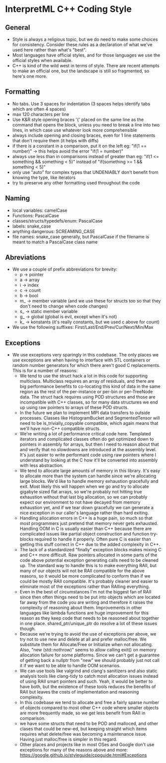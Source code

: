 # InterpretML C++ Coding Style

## General

- Style is always a religious topic, but we do need to make some choices for consistency. Consider these rules
  as a declaration of what we've used here rather than what's "best".
- Most languages have official styles, and for those languages we use the official styles when available.
- C++ is kind of the wild west in terms of style. There are recent attempts to make an official one, but the 
  landscape is still so fragmented, so here's one more.

## Formatting

- No tabs. Use 3 spaces for indentation (3 spaces helps identify tabs which are often 4 spaces)
- max 120 characters per line
- Use K&R style opening braces '{' placed on the same line as the command that opens the block, unless you need to 
  break a line into two lines, in which case use whatever look more comprehensible
- always include opening and closing braces, even for 1 line statements that don't require them (it helps with diffs)
- if there is a constant in a comparison, put it on the left 
  eg: "if(1 == number)" -> this helps avoid the error "if(1 = number)"
- always use less than in comparisons instead of greater than
  eg: "if(1 <= something && something < 5)" instead of "if(something >= 1 && something < 5)"
- only use "auto" for complex types that UNDENIABLY don't benefit from knowing the type, like iterators
- try to preserve any other formatting used throughout the code

## Naming

- local variables: camelCase
- Functions: PascalCase
- classes/structs/typedefs/enum: PascalCase
- labels: snake_case
- anything dangerous: SCREAMING_CASE
- file names: snake_case generally, but PascalCase if the filename is meant to match a PascalCase class name

## Abreviations

- We use a couple of prefix abbreviations for brevity:
  - p -> pointer
  - a -> array
  - i -> index
  - c -> count
  - b -> bool
  - m_ -> member variable (and we use these for structs too so that they don't need to change when code changes)
  - s_ -> static member variable
  - g_ -> global (global is evil, except when it's not)
  - k_ -> konstants (it's really constants, but we used c above for count)
- We use the following suffixes: First/Last/End/Prev/Cur/Next/Min/Max

## Exceptions

- We use exceptions very sparingly in this codebase. The only places we use exceptions are when
  having to interface with STL containers or random number generators for which there aren't good C replacements.
  This is for a number of reasons:
    - We tend to use the struct hack a lot in this code for supporting multiclass.  Multiclass requires an array
      of residuals, and there are big performance benefits to co-locating this kind of data in the same region
      as the rest of the per-instance or per-bin or per-TreeNode data.  The struct hack requires using POD
      structures and those are incompatible with C++ classes, so for many data structures we end up using
      raw pointers to arrays of these POD structs.
    - In the future we plan to implement MPI data transfers to outside processes.  Classes like HistogramBucket
      and SegmentedTensor will need to be is_trivially_copyable compatible, which again means that we'll have
      non-C++ compatible structs.
    - We're writing a lot of performance critical code here. Templated iterators and complicated classes often
      do get optimized down to pointers in assembly for arrays, but then I need to reason about that and verify that 
      no slowdowns are introduced at the assembly level.  It's just easier to write performant code using raw
      pointers where I understand by looking at the C how it'll be converted into assembly with less abstraction.
    - We tend to allocate large amounts of memory in this library.  It's easy to allocate more than the
      system can handle since we're allocating large blocks.  We'd like to handle memory exhaustion gracefully
      and exit.  Most likely this will happen when we go and try to allocate gigabyte sized flat arrays, so
      we're probably not hitting true exhaustion without that last big allocation, so we can probably expect
      our environment to not have decayed from memory exhaustion yet, and if we tear down gracefully we can
      generate a nice exception in our caller's language rather than hard exiting.
    - Handling allocation errors in C++ is a huge pain, so much so that most programmers just pretend that memory
      never gets exhausted.  Handling OOM in C is usually easier than C++ because there are complicated issues
      like partial object construction and function try-blocks required to handle it properly.  Often pure C is
      easier than getting this stuff correct in C++ due to the added complexity in C++.
    - The lack of a standardized "finally" exception blocks makes mixing C and C++ more difficult. Raw pointers
      allocated in some parts of the code above potential exception generating calls need to be cleaned up.
      The standard way to handle this is to make everything RAII, but many of our objects will not be RAII 
      compatible for the above reasons, so it would be more complicated to conform than if we could be mostly 
      RAII compatible.  It's probably cleaner and easier to eliminate most of the exceptions rather than 
      RAIIing everything.
    - Even in the best of circumstances I'm not the biggest fan of RAII since then often things need to be put
      into objects which are located far away from the code you are writing and therefore it raises the complexity
      of reasoning about them. Improvements in other languages like lambda functions are huge improvement for this 
      reason as they keep code that needs to be reasoned about together in one place.  shared_ptr/unique_ptr 
      do resolve a lot of these issues though.
    - Because we're trying to avoid the use of exceptions per above, we try not to use new and delete at all
      and prefer malloc/free.  We substitute them for Allocate/Free or Initialize when not allocating.  Also,
      "new (std::nothrow)" seems to allow calling exit() on memory allocation failure for some platforms.
      Since we can't get a guarantee of getting back a nullptr from "new" we should probably just not call it
      if we want to be able to handle OOM scenarios.
    - We can use tools like valgrind and clang's sanitizers and also static analysis tools like clang-tidy to 
      catch most allocation issues instead of using RAII smart pointers and such.  Yeah, it would be better to 
      have both, but the existence of these tools reduces the benefits of RAII but leaves the costs of 
      implementation and reasoning complexity.
    - In this codebase we tend to allocate and free a fairly sparse number of objects compared to most other C++
      code where smaller objects are more frequently made, so we get less benefit from RAII in comparison.
    - we have some structs that need to be POD and malloced, and other clases that could be new-ed, but keeping 
      straight which items requires what delete/free was becoming a maintenance issue.  
      Having just malloc/free is simpler in this regard.
    - Other places and projects like in most OSes and Google don't use exceptions for many of the reasons above
      and more: https://google.github.io/styleguide/cppguide.html#Exceptions
